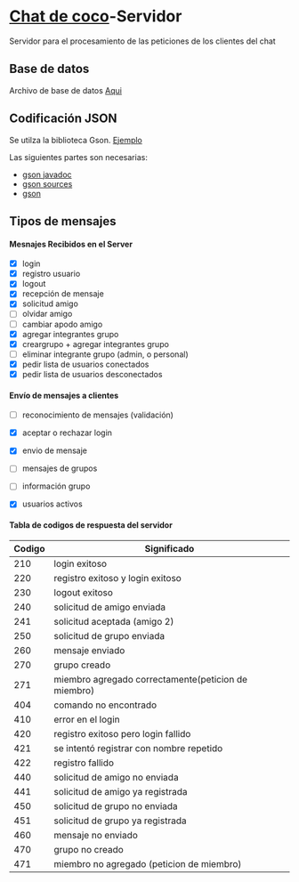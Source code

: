 # [Chat de coco](https://github.com/coco-chat)-Servidor
Servidor para el procesamiento de las peticiones de los clientes del chat


## Base de datos
Archivo de base de datos [Aqui](https://drive.google.com/open?id=11XKnhv3RKS2rBQr3twS_R7frxiANsmR3)

## Codificación JSON
Se utilza la biblioteca Gson. [Ejemplo](https://www.adictosaltrabajo.com/tutoriales/gson-java-json/)

Las siguientes partes son necesarias:
- [gson javadoc](http://repo1.maven.org/maven2/com/google/code/gson/gson/2.8.2/gson-2.8.2-javadoc.jar)
- [gson sources](http://repo1.maven.org/maven2/com/google/code/gson/gson/2.8.2/gson-2.8.2-sources.jar)
- [gson](http://repo1.maven.org/maven2/com/google/code/gson/gson/2.8.2/gson-2.8.2.jar)

## Tipos de mensajes
#### Mesnajes Recibidos en el Server
- [X] login
- [X] registro usuario
- [X] logout
- [X] recepción de mensaje
- [X] solicitud amigo
- [ ] olvidar amigo
- [ ] cambiar apodo amigo
- [X] agregar integrantes grupo
- [X] creargrupo + agregar integrantes grupo
- [ ] eliminar integrante grupo (admin, o personal)
- [X] pedir lista de usuarios conectados
- [X] pedir lista de usuarios desconectados

#### Envío de mensajes a clientes
- [ ] reconocimiento de mensajes (validación)
- [X] aceptar o rechazar login
- [X] envio de mensaje
- [ ] mensajes de grupos
- [ ] información grupo
- [X] usuarios activos


#### Tabla de codigos de respuesta del servidor
Codigo | Significado
------|------------
210 | login exitoso
220 | registro exitoso y login exitoso
230 | logout exitoso
240 | solicitud de amigo enviada
241 | solicitud aceptada (amigo 2)
250 | solicitud de grupo enviada
260 | mensaje enviado
270 | grupo creado
271 | miembro agregado correctamente(peticion de miembro)
404 | comando no encontrado
410 | error en el login
420 | registro exitoso pero login fallido
421 | se intentó registrar con nombre repetido
422 | registro fallido
440 | solicitud de amigo no enviada
441 | solicitud de amigo ya registrada
450 | solicitud de grupo no enviada
451 | solicitud de grupo ya registrada
460 | mensaje no enviado
470 | grupo no creado
471 | miembro no agregado (peticion de miembro)
